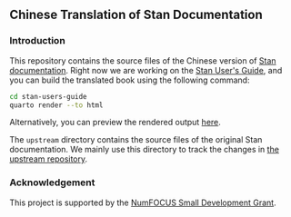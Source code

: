 ## Chinese Translation of Stan Documentation

### Introduction

This repository contains the source files of the Chinese version of
[Stan documentation](https://mc-stan.org/docs/).
Right now we are working on the
[Stan User's Guide](https://mc-stan.org/docs/stan-users-guide/),
and you can build the translated book using the following command:

```bash
cd stan-users-guide
quarto render --to html
```

Alternatively, you can preview the rendered output
[here](https://stan-cn.netlify.app/).

The `upstream` directory contains the source files of the original
Stan documentation. We mainly use this directory to track the changes in
[the upstream repository](https://github.com/stan-dev/docs/tree/master/src).

### Acknowledgement

This project is supported by the
[NumFOCUS Small Development Grant](https://numfocus.org/programs/small-development-grants).
